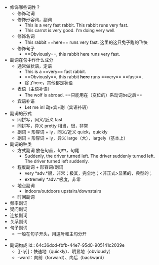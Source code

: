 - 修饰哪些词性？
	- 修饰动词
	- 修饰形容词，副词
		- This is a very fast rabbit.
		  This rabbit runs very fast.
		- This carrot is very good.
		  I'm doing very well.
	- 修饰名词
		- This rabbit ==here== runs very fast. 这里的这只兔子跑的飞快
	- 修饰句子
		- ==Obviously==, this rabbit here runs very fast.
- 副词在句中作什么成分
	- 通常做状语，定语
		- This is a ==very== fast rabbit.
		- ==Obviously==, this rabbit **here** runs ==very== ==fast==.
		- 除了here，其他都是状语
	- 表语（主语补语）
		- The wolf is abroad.
		  ==只能用在（变位的）系动词be之后==
	- 宾语补语
		- Let me in!
		  动+宾+副（宾语补语）
- 副词的形式
	- 同拼写，同义/近义 fast
	- 同拼写，异义 pretty 相当，很，非常
	- 副词 = 形容词 + ly，同义/近义 quick，quickly
	- 副词 = 形容词 + ly，异义 large（大），largely（基本上）
- 副词的种类
	- 方式副词 放在句首，句中，句尾
		- Suddenly, the driver turned left.
		  The driver suddenly turned left. 
		  The driver turned left suddenly.
	- 程度副词 + 形容词/副词
		- very *adv.*很，非常；极其，完全地；<非正式>显著的，典型的；
		- extremely *adv.*极度，非常
	- 地点副词
		- indoors/outdoors
		  upstairs/downstairs
	- 时间副词
- 频率副词
- 疑问副词
- 连接副词
- 关系副词
- 句子副词
	- 一般在句子开头，用逗号和主句分开
-
- 副词构成
  id:: 64c36dcd-fbfb-44e7-95d0-905141c2039e
	- [[-ly]]：快速地（quickly）、明显地（obviously）
	- -ward：向前（forward）、向后（backward）